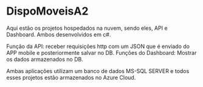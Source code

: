# DispoMoveisA2
Aqui estão os projetos hospedados na nuvem, sendo eles, API e Dashboard. Ambos desenvolvidos em c#.

Função da API: receber requisições http com um JSON que é enviado do APP mobile e posteriormente salvar no DB.
Funções do Dashboard: Mostrar os dados armazenados no DB.

Ambas aplicações utilizam um banco de dados MS-SQL SERVER e todos esses projetos estão armazenados no Azure Cloud.
